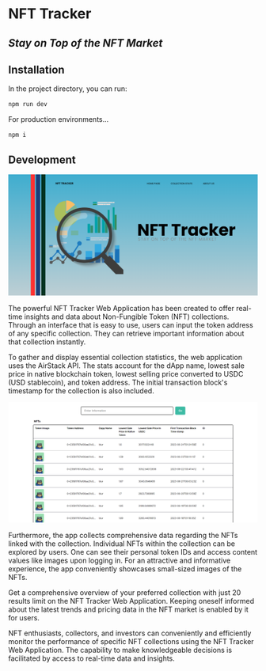 # NFT Tracker
## _Stay on Top of the NFT Market_

## Installation

In the project directory, you can run:
```sh
npm run dev
```
For production environments...
```sh
npm i 
```

## Development

<div align="center">
<img src="HomePage.png"/></div>
</div>

The powerful NFT Tracker Web Application has been created to offer real-time insights and data about Non-Fungible Token (NFT) collections. Through an interface that is easy to use, users can input the token address of any specific collection. They can retrieve important information about that collection instantly.

To gather and display essential collection statistics, the web application uses the AirStack API. The stats account for the dApp name, lowest sale price in native blockchain token, lowest selling price converted to USDC (USD stablecoin), and token address. The initial transaction block's timestamp for the collection is also included.

<div align="center">
<img src="Secondimage.png"/></div>
</div>

Furthermore, the app collects comprehensive data regarding the NFTs linked with the collection. Individual NFTs within the collection can be explored by users. One can see their personal token IDs and access content values like images upon logging in. For an attractive and informative experience, the app conveniently showcases small-sized images of the NFTs.

Get a comprehensive overview of your preferred collection with just 20 results limit on the NFT Tracker Web Application. Keeping oneself informed about the latest trends and pricing data in the NFT market is enabled by it for users.

NFT enthusiasts, collectors, and investors can conveniently and efficiently monitor the performance of specific NFT collections using the NFT Tracker Web Application. The capability to make knowledgeable decisions is facilitated by access to real-time data and insights.
